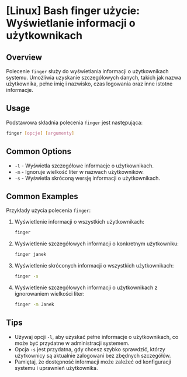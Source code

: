 # [Linux] Bash finger użycie: Wyświetlanie informacji o użytkownikach

## Overview
Polecenie `finger` służy do wyświetlania informacji o użytkownikach systemu. Umożliwia uzyskanie szczegółowych danych, takich jak nazwa użytkownika, pełne imię i nazwisko, czas logowania oraz inne istotne informacje.

## Usage
Podstawowa składnia polecenia `finger` jest następująca:

```bash
finger [opcje] [argumenty]
```

## Common Options
- `-l` - Wyświetla szczegółowe informacje o użytkownikach.
- `-m` - Ignoruje wielkość liter w nazwach użytkowników.
- `-s` - Wyświetla skróconą wersję informacji o użytkownikach.

## Common Examples
Przykłady użycia polecenia `finger`:

1. Wyświetlenie informacji o wszystkich użytkownikach:
   ```bash
   finger
   ```

2. Wyświetlenie szczegółowych informacji o konkretnym użytkowniku:
   ```bash
   finger janek
   ```

3. Wyświetlenie skróconych informacji o wszystkich użytkownikach:
   ```bash
   finger -s
   ```

4. Wyświetlenie szczegółowych informacji o użytkownikach z ignorowaniem wielkości liter:
   ```bash
   finger -m Janek
   ```

## Tips
- Używaj opcji `-l`, aby uzyskać pełne informacje o użytkownikach, co może być przydatne w administracji systemem.
- Opcja `-s` jest przydatna, gdy chcesz szybko sprawdzić, którzy użytkownicy są aktualnie zalogowani bez zbędnych szczegółów.
- Pamiętaj, że dostępność informacji może zależeć od konfiguracji systemu i uprawnień użytkownika.